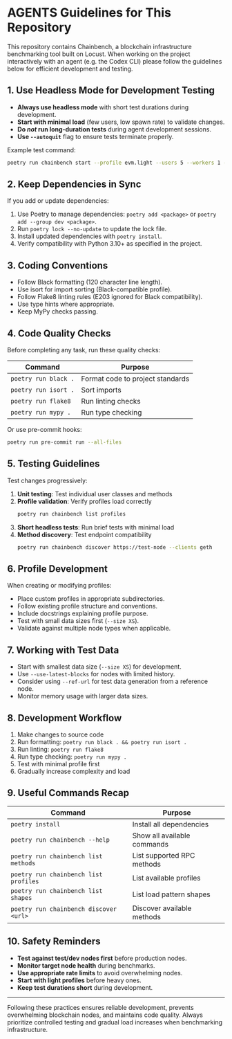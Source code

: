 # AGENTS Guidelines for This Repository

This repository contains Chainbench, a blockchain infrastructure benchmarking tool built on Locust. When working on the project interactively with an agent (e.g. the Codex CLI) please follow the guidelines below for efficient development and testing.

## 1. Use Headless Mode for Development Testing

* **Always use headless mode** with short test durations during development.
* **Start with minimal load** (few users, low spawn rate) to validate changes.
* **Do _not_ run long-duration tests** during agent development sessions.
* **Use `--autoquit`** flag to ensure tests terminate properly.

Example test command:
```bash
poetry run chainbench start --profile evm.light --users 5 --workers 1 --test-time 30s --target https://test-node --headless --autoquit
```

## 2. Keep Dependencies in Sync

If you add or update dependencies:

1. Use Poetry to manage dependencies: `poetry add <package>` or `poetry add --group dev <package>`.
2. Run `poetry lock --no-update` to update the lock file.
3. Install updated dependencies with `poetry install`.
4. Verify compatibility with Python 3.10+ as specified in the project.

## 3. Coding Conventions

* Follow Black formatting (120 character line length).
* Use isort for import sorting (Black-compatible profile).
* Follow Flake8 linting rules (E203 ignored for Black compatibility).
* Use type hints where appropriate.
* Keep MyPy checks passing.

## 4. Code Quality Checks

Before completing any task, run these quality checks:

| Command                  | Purpose                                    |
| ------------------------ | ------------------------------------------ |
| `poetry run black .`     | Format code to project standards          |
| `poetry run isort .`     | Sort imports                               |
| `poetry run flake8`      | Run linting checks                        |
| `poetry run mypy .`      | Run type checking                         |

Or use pre-commit hooks:
```bash
poetry run pre-commit run --all-files
```

## 5. Testing Guidelines

Test changes progressively:

1. **Unit testing**: Test individual user classes and methods
2. **Profile validation**: Verify profiles load correctly
   ```bash
   poetry run chainbench list profiles
   ```
3. **Short headless tests**: Run brief tests with minimal load
4. **Method discovery**: Test endpoint compatibility
   ```bash
   poetry run chainbench discover https://test-node --clients geth
   ```

## 6. Profile Development

When creating or modifying profiles:

* Place custom profiles in appropriate subdirectories.
* Follow existing profile structure and conventions.
* Include docstrings explaining profile purpose.
* Test with small data sizes first (`--size XS`).
* Validate against multiple node types when applicable.

## 7. Working with Test Data

* Start with smallest data size (`--size XS`) for development.
* Use `--use-latest-blocks` for nodes with limited history.
* Consider using `--ref-url` for test data generation from a reference node.
* Monitor memory usage with larger data sizes.

## 8. Development Workflow

1. Make changes to source code
2. Run formatting: `poetry run black . && poetry run isort .`
3. Run linting: `poetry run flake8`
4. Run type checking: `poetry run mypy .`
5. Test with minimal profile first
6. Gradually increase complexity and load

## 9. Useful Commands Recap

| Command                                           | Purpose                               |
| ------------------------------------------------- | ------------------------------------- |
| `poetry install`                                  | Install all dependencies              |
| `poetry run chainbench --help`                   | Show all available commands           |
| `poetry run chainbench list methods`             | List supported RPC methods            |
| `poetry run chainbench list profiles`            | List available profiles               |
| `poetry run chainbench list shapes`              | List load pattern shapes              |
| `poetry run chainbench discover <url>`           | Discover available methods            |

## 10. Safety Reminders

* **Test against test/dev nodes first** before production nodes.
* **Monitor target node health** during benchmarks.
* **Use appropriate rate limits** to avoid overwhelming nodes.
* **Start with light profiles** before heavy ones.
* **Keep test durations short** during development.

---

Following these practices ensures reliable development, prevents overwhelming blockchain nodes, and maintains code quality. Always prioritize controlled testing and gradual load increases when benchmarking infrastructure.